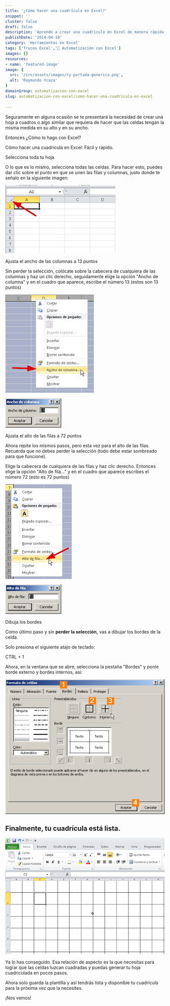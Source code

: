 ```yaml
---
title: '¿Cómo hacer una cuadrícula en Excel?'
snippet: ''
cluster: false
draft: false 
description: 'Aprende a crear una cuadrícula en Excel de manera rápida y sencilla. Simplifica tu trabajo con hojas de cálculo utilizando esta técnica.'
publishDate: '2014-04-10'
category: 'Herramientas en Excel'
tags: ['Trucos Excel','🤖 Automatización con Excel']
images: []
resources: 
- name: 'featured-image'
image: {
  src: '/src/assets/images/ry-portada-generica.png',
  alt: 'Raymundo Ycaza'
}
domainGroup: automatizacion-con-excel
slug: automatizacion-con-excel/como-hacer-una-cuadricula-en-excel

---
```


Seguramente en alguna ocasión se te presentará la necesidad de crear una hoja a cuadros o algo similar que requiera de hacer que las celdas tengan la misma medida en su alto y en su ancho.  

Entonces ¿Cómo lo hago con Excel?

Cómo hacer una cuadrícula en Excel: Fácil y rápido.

Selecciona toda tu hoja

O lo que es lo mismo, selecciona todas las celdas. Para hacer esto, puedes dar clic sobre el punto en que se unen las filas y columnas, justo donde te señalo en la siguiente imagen:

![Cómo hacer una cuadrícula en Excel](/src/assets/images/2023/20140410-Como-hacer-una-cuadricula-en-Excel-000311.png)

Ajusta el ancho de las columnas a 13 puntos

Sin perder la selección, colócate sobre la cabecera de cualquiera de las columnas y haz un clic derecho, seguidamente elige la opción "Ancho de columna" y en el cuadro que aparece, escribe el número 13 (estos son 13 puntos)

![Cómo hacer una cuadrícula en Excel](/src/assets/images/2023/20140410-Como-hacer-una-cuadricula-en-Excel-000312.png)

![Cómo hacer una cuadrícula en Excel](/src/assets/images/2023/20140410-Como-hacer-una-cuadricula-en-Excel-000313.png)

Ajusta el alto de las filas a 72 puntos

Ahora repite los mismos pasos, pero esta vez para el alto de las filas. Recuerda que no debes perder la selección (todo debe estar sombreado para que funcione).

Elige la cabecera de cualquiera de las filas y haz clic derecho. Entonces elige la opción "Alto de fila..." y en el cuadro que aparece escribes el número 72 (esto es 72 puntos)

![Cómo hacer una cuadrícula en Excel](/src/assets/images/2023/20140410-Como-hacer-una-cuadricula-en-Excel-000314.png)

![Cómo hacer una cuadrícula en Excel](/src/assets/images/2023/20140410-Como-hacer-una-cuadricula-en-Excel-000315.png)

Dibuja los bordes

Como último paso y sin **perder la selección,** vas a dibujar los bordes de la celda.

Solo presiona el siguiente atajo de teclado:

CTRL + 1

Ahora, en la ventana que se abre, selecciona la pestaña "Bordes" y ponle borde externo y bordes internos, así:

![Cómo hacer una cuadrícula en Excel](/src/assets/images/2023/20140410-Como-hacer-una-cuadricula-en-Excel-000316.png)

## Finalmente, tu cuadrícula está lista.

![Cómo hacer una cuadrícula en Excel](/src/assets/images/2023/20140410-Como-hacer-una-cuadricula-en-Excel-000317.png)

Ya lo has conseguido. Esa relación de aspecto es la que necesitas para lograr que las celdas luzcan cuadradas y puedas generar tu hoja cuadriculada en pocos pasos.

Ahora solo guarda la plantilla y así tendrás lista y disponible tu cuadrícula para la próxima vez que la necesites.

¡Nos vemos!